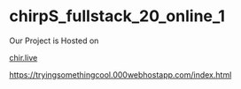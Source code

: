 # chirpS_fullstack_20_online_1


Our Project is Hosted on

[chir.live](https://www.chir.live)

https://tryingsomethingcool.000webhostapp.com/index.html
